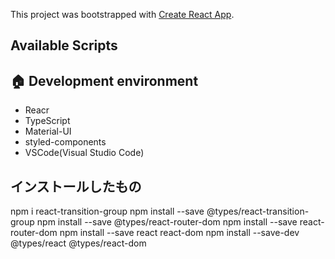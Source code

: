 This project was bootstrapped with [Create React App](https://github.com/facebook/create-react-app).

## Available Scripts

## :house:  Development environment
- Reacr
- TypeScript
- Material-UI
- styled-components
- VSCode(Visual Studio Code)


## インストールしたもの
npm i react-transition-group
npm install --save @types/react-transition-group
npm install --save @types/react-router-dom
npm install --save react-router-dom
npm install --save react react-dom
npm install --save-dev @types/react @types/react-dom